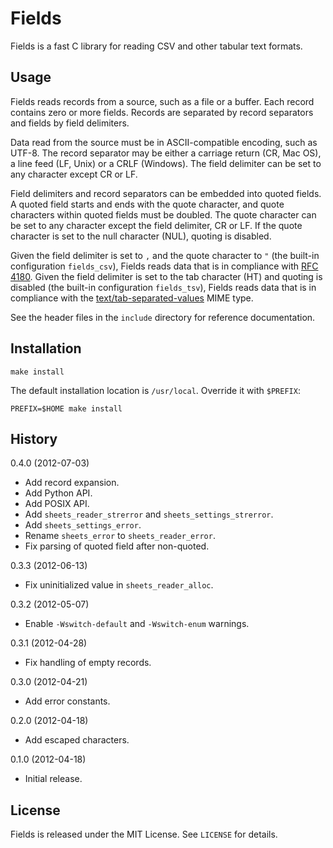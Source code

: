Fields
======

Fields is a fast C library for reading CSV and other tabular text formats.


Usage
-----

Fields reads records from a source, such as a file or a buffer. Each record
contains zero or more fields. Records are separated by record separators and
fields by field delimiters.

Data read from the source must be in ASCII-compatible encoding, such as UTF-8.
The record separator may be either a carriage return (CR, Mac OS), a line feed
(LF, Unix) or a CRLF (Windows). The field delimiter can be set to any character
except CR or LF.

Field delimiters and record separators can be embedded into quoted fields. A
quoted field starts and ends with the quote character, and quote characters
within quoted fields must be doubled. The quote character can be set to any
character except the field delimiter, CR or LF. If the quote character is set
to the null character (NUL), quoting is disabled.

Given the field delimiter is set to `,` and the quote character to `"` (the
built-in configuration `fields_csv`), Fields reads data that is in compliance
with [RFC 4180][]. Given the field delimiter is set to the tab character (HT)
and quoting is disabled (the built-in configuration `fields_tsv`), Fields reads
data that is in compliance with the [text/tab-separated-values][TSV] MIME type.

  [RFC 4180]: http://tools.ietf.org/html/rfc4180
  [TSV]:      http://www.iana.org/assignments/media-types/text/tab-separated-values

See the header files in the `include` directory for reference documentation.


Installation
------------

    make install

The default installation location is `/usr/local`. Override it with `$PREFIX`:

    PREFIX=$HOME make install


History
-------

0.4.0 (2012-07-03)
  - Add record expansion.
  - Add Python API.
  - Add POSIX API.
  - Add `sheets_reader_strerror` and `sheets_settings_strerror`.
  - Add `sheets_settings_error`.
  - Rename `sheets_error` to `sheets_reader_error`.
  - Fix parsing of quoted field after non-quoted.

0.3.3 (2012-06-13)
  - Fix uninitialized value in `sheets_reader_alloc`.

0.3.2 (2012-05-07)
  - Enable `-Wswitch-default` and `-Wswitch-enum` warnings.

0.3.1 (2012-04-28)
  - Fix handling of empty records.

0.3.0 (2012-04-21)
  - Add error constants.

0.2.0 (2012-04-18)
  - Add escaped characters.

0.1.0 (2012-04-18)
  - Initial release.


License
-------

Fields is released under the MIT License. See `LICENSE` for details.
